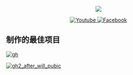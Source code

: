 <p align="center"><img src="https://github-readme-stats-one-bice.vercel.app/api/top-langs/?username=Laomao1104&langs_count=20&layout=compact&role=OWNER&theme=radical"></p>
<p align="center">

  <a href="https://youtube.com/@laomao1675" target="_blank">
    <img src="https://img.shields.io/badge/youtube-%231877F2.svg?&style=for-the-badge&logo=youtube&logoColor=white&color=071A2C" alt="Youtube"/>
  </a>

    
  <a    href="https://www.facebook.com/laomao1951070962" target="_blank">
    <img src="https://img.shields.io/badge/facebook-%231877F2.svg?&style=for-the-badge&logo=facebook&logoColor=white&color=071A2C" alt="Facebook"/>
  </a>
</p>

## 制作的最佳项目
[![gh](https://github-readme-stats.vercel.app/api/pin/?username=laomao1104&repo=win11c)](https://github.com/laomao1104/win11c)


[![gh2_after_will_pubic](https://github-readme-stats.vercel.app/api/pin/?username=laomao1104&repo=TV-Control)](https://github.com/Laomao1104/TV-Control)


